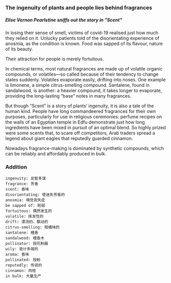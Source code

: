 ### The ingenuity of plants and people lies behind fragrances

##### Elise Vernon Pearlstine sniffs out the story in "Scent"

In losing their sense of smell, victims of covid-19 realised just how much they relied on it. Unlucky patients told of the disorientating experience of anosmia, as the condition is known. Food was sapped of its flavour, nature of its beauty.



Their attraction for people is merely fortuitous.



In chemical terms, most natural fragrances are made up of volatile organic compounds, or volatiles—so called because of their tendency to change states suddenly. Volatiles evaporate easily, drifting into noses. One example is limonene, a simple citrus-smelling compound. Santalene, found in sandalwood, is another: a heavier compound, it takes longer to evaporate, providing the long-lasting “base” notes in many fragrances.



But though “Scent” is a story of plants’ ingenuity, it is also a tale of the human kind. People have long commandeered fragrances for their own purposes, particularly for use in religious ceremonies: perfume recipes on the walls of an Egyptian temple in Edfu demonstrate just how long ingredients have been mixed in pursuit of an optimal blend. So highly prized were some scents that, to scare off competitors, Arab traders spread a legend about giant eagles that reputedly guarded cinnamon.



Nowadays fragrance-making is dominated by synthetic compounds, which can be reliably and affordably produced in bulk.

### Addition

```
ingenuity: 足智多谋
fragrance: 芳香
scent: 香味
disorientating: 使迷失芳香的
anosmia: 嗅觉丧失症
be sapped of: 削弱
fortuitous: 偶然发生的
volatile: 挥发性的
drift: 漂流的，飘动的
citrus-smelling: 柑橘味的
santalene: 檀香
sandalwood: 檀香木
pollinator: 授花粉器
wily: 诡计多端的
aroma: 香味
pollinated: 授粉
reputedly: 传说的
cinnamon: 肉桂
in bulk: 大量生产

```

